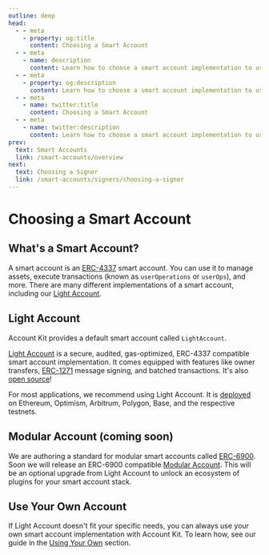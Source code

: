 ```yaml
---
outline: deep
head:
  - - meta
    - property: og:title
      content: Choosing a Smart Account
  - - meta
    - name: description
      content: Learn how to choose a smart account implementation to use with Account Kit, a vertically integrated stack for building apps that support ERC-4337.
  - - meta
    - property: og:description
      content: Learn how to choose a smart account implementation to use with Account Kit, a vertically integrated stack for building apps that support ERC-4337.
  - - meta
    - name: twitter:title
      content: Choosing a Smart Account
  - - meta
    - name: twitter:description
      content: Learn how to choose a smart account implementation to use with Account Kit, a vertically integrated stack for building apps that support ERC-4337.
prev:
  text: Smart Accounts
  link: /smart-accounts/overview
next:
  text: Choosing a Signer
  link: /smart-accounts/signers/choosing-a-signer
---
```


# Choosing a Smart Account

## What's a Smart Account?

A smart account is an [ERC-4337](https://eips.ethereum.org/EIPS/eip-4337) smart account. You can use it to manage assets, execute transactions (known as `userOperations` or `userOps`), and more. There are many different implementations of a smart account, including our [Light Account](/smart-accounts/accounts/guides/light-account).

## Light Account

Account Kit provides a default smart account called `LightAccount`.

[Light Account](/smart-accounts/accounts/guides/light-account) is a secure, audited, gas-optimized, ERC-4337 compatible smart account implementation. It comes equipped with features like owner transfers, [ERC-1271](https://eips.ethereum.org/EIPS/eip-1271) message signing, and batched transactions. It's also [open source](https://github.com/alchemyplatform/light-account)!

For most applications, we recommend using Light Account. It is [deployed](/smart-accounts/accounts/deployment-addresses) on Ethereum, Optimism, Arbitrum, Polygon, Base, and the respective testnets.

## Modular Account (coming soon)

We are authoring a standard for modular smart accounts called [ERC-6900](https://eips.ethereum.org/EIPS/eip-6900). Soon we will release an ERC-6900 compatible [Modular Account](/smart-accounts/accounts/guides/modular-account). This will be an optional upgrade from Light Account to unlock an ecosystem of plugins for your smart account stack.

## Use Your Own Account

If Light Account doesn't fit your specific needs, you can always use your own smart account implementation with Account Kit. To learn how, see our guide in the [Using Your Own](/smart-accounts/accounts/guides/using-your-own) section.
